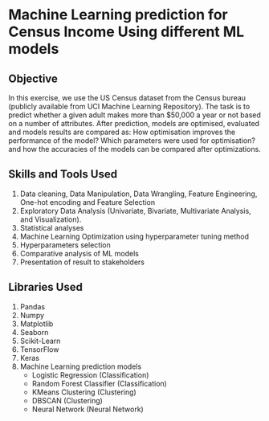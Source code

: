 # Machine Learning prediction for Census Income Using different ML models
## Objective
In this exercise, we use the US Census dataset from the Census bureau (publicly available from UCI Machine Learning Repository). 
The task is to predict whether a given adult makes more than $50,000 a year or not based on a number of attributes.
After prediction, models are optimised, evaluated and models results are compared as: How optimisation improves the performance of the model? Which parameters were used for optimisation?
and how the accuracies of the models can be compared after optimizations.

## Skills and Tools Used
1. Data cleaning, Data Manipulation, Data Wrangling, Feature Engineering, One-hot encoding and Feature Selection
2. Exploratory Data Analysis (Univariate, Bivariate, Multivariate Analysis, and Visualization).
3. Statistical analyses
4. Machine Learning Optimization using hyperparameter tuning method
5. Hyperparameters selection
6. Comparative analysis of ML models
7. Presentation of result to stakeholders

## Libraries Used
1. Pandas
2. Numpy
3. Matplotlib
4. Seaborn
5. Scikit-Learn
6. TensorFlow
7. Keras
8. Machine Learning prediction models
    - Logistic Regression (Classification)
    - Random Forest Classifier (Classification)
    - KMeans Clustering (Clustering)
    - DBSCAN (Clustering)
    - Neural Network (Neural Network)
